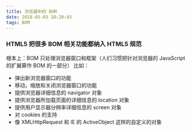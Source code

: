 ```yaml
---
title: 浏览器中的 BOM
date: 2018-05-03 10:20:43
tags: BOM
---
```


### HTML5 把很多 BOM 相关功能都纳入 HTML5 规范
  根本上：BOM 只处理浏览器窗口和框架（人们习惯把针对浏览器的 JavaScript 的扩展算作 BOM 的一部分）
  比如：

  * 弹出新浏览器窗口的功能
  * 移动，缩放和关闭浏览器窗口的功能
  * 提供浏览器详细信息的 navigator 对象
  * 提供浏览器所加载页面的详细信息的 location 对象
  * 提供用户显示器分辨率详细信息的 screen 对象
  * 对 cookies 的支持
  * 像 XMLHttpRequest 和 IE 的 ActiveObject 这样的自定义的对象
